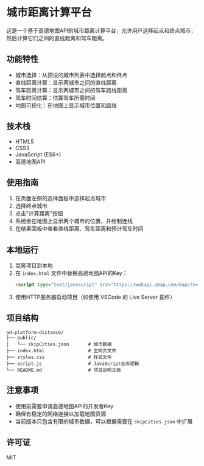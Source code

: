 # 城市距离计算平台

这是一个基于高德地图API的城市距离计算平台，允许用户选择起点和终点城市，然后计算它们之间的直线距离和驾车距离。

## 功能特性

- 城市选择：从预设的城市列表中选择起点和终点
- 直线距离计算：显示两城市之间的直线距离
- 驾车距离计算：显示两城市之间的驾车路线距离
- 驾车时间估算：估算驾车所需时间
- 地图可视化：在地图上显示城市位置和路线

## 技术栈

- HTML5
- CSS3
- JavaScript (ES6+)
- 高德地图API

## 使用指南

1. 在页面左侧的选择面板中选择起点城市
2. 选择终点城市
3. 点击"计算距离"按钮
4. 系统会在地图上显示两个城市的位置，并绘制连线
5. 在结果面板中查看直线距离、驾车距离和预计驾车时间

## 本地运行

1. 克隆项目到本地
2. 在 `index.html` 文件中替换高德地图API的Key：
   ```html
   <script type="text/javascript" src="https://webapi.amap.com/maps?v=2.0&key=您的高德地图Key"></script>
   ```
3. 使用HTTP服务器启动项目（如使用 VSCode 的 Live Server 插件）

## 项目结构

```
ad-platform-distance/
├── public/
│   └── skipCities.json       # 城市数据
├── index.html                # 主网页文件
├── styles.css                # 样式文件
├── script.js                 # JavaScript业务逻辑
└── README.md                 # 项目说明文档
```

## 注意事项

- 使用前需要申请高德地图API的开发者Key
- 确保有稳定的网络连接以加载地图资源
- 当前版本只包含有限的城市数据，可以根据需要在 `skipCities.json` 中扩展

## 许可证

MIT

